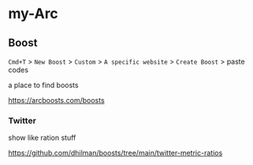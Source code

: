 # my-Arc

## Boost
`Cmd+T` > `New Boost` > `Custom` > `A specific website` > `Create Boost` > paste codes

a place to find boosts

https://arcboosts.com/boosts

### Twitter

show like ration stuff

https://github.com/dhilman/boosts/tree/main/twitter-metric-ratios
